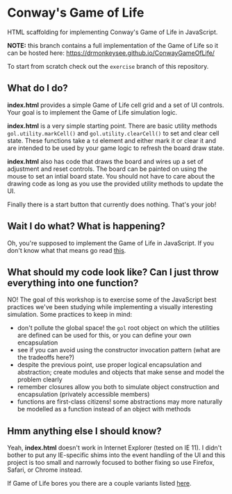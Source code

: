 # Conway's Game of Life

HTML scaffolding for implementing Conway's Game of Life in JavaScript.

**NOTE:** this branch contains a full implementation of the Game of Life so it can be hosted here: https://drmonkeysee.github.io/ConwayGameOfLife/

To start from scratch check out the `exercise` branch of this repository.

## What do I do?

**index.html** provides a simple Game of Life cell grid and a set of UI controls. Your goal is to implement the Game of Life simulation logic.

**index.html** is a very simple starting point. There are basic utility methods `gol.utility.markCell()` and `gol.utility.clearCell()` to set and clear cell state. These functions take a `td` element and either mark it or clear it and are intended to be used by your game logic to refresh the board draw state.

**index.html** also has code that draws the board and wires up a set of adjustment and reset controls. The board can be painted on using the mouse to set an intial board state. You should not have to care about the drawing code as long as you use the provided utility methods to update the UI.

Finally there is a start button that currently does nothing. That's your job!

## Wait I do what? What is happening?

Oh, you're supposed to implement the Game of Life in JavaScript. If you don't know what that means go read [this](http://en.wikipedia.org/wiki/Conway's_Game_of_Life).

## What should my code look like? Can I just throw everything into one function?

NO! The goal of this workshop is to exercise some of the JavaScript best practices we've been studying while implementing a visually interesting simulation. Some practices to keep in mind:

- don't pollute the global space! the `gol` root object on which the utilities are defined can be used for this, or you can define your own encapsulation
- see if you can avoid using the constructor invocation pattern (what are the tradeoffs here?)
- despite the previous point, use proper logical encapsulation and abstraction; create modules and objects that make sense and model the problem clearly
- remember closures allow you both to simulate object construction and encapsulation (privately accessible members)
- functions are first-class citizens! some abstractions may more naturally be modelled as a function instead of an object with methods

## Hmm anything else I should know?

Yeah, **index.html** doesn't work in Internet Explorer (tested on IE 11). I didn't bother to put any IE-specific shims into the event handling of the UI and this project is too small and narrowly focused to bother fixing so use Firefox, Safari, or Chrome instead.

If Game of Life bores you there are a couple variants listed [here](http://en.wikipedia.org/wiki/Langton's_ant).
